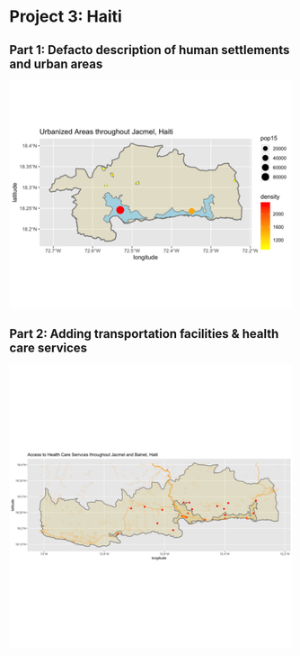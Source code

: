 # Project 3: Haiti

## Part 1: Defacto description of human settlements and urban areas
![Urbanized Areas throughout Jacmel, Haiti](Urbanized%20Areas%20throughout%20Jacmel%2C%20Haiti.png)

## Part 2: Adding transportation facilities & health care services
![Access to Health Care Serivces throughout Jacmel and Bainet](Access%20to%20Health%20Care%20Serivces%20throughout%20Jacmel%20and%20Bainet.png)
